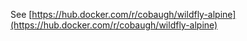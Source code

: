 See [https://hub.docker.com/r/cobaugh/wildfly-alpine](https://hub.docker.com/r/cobaugh/wildfly-alpine)
